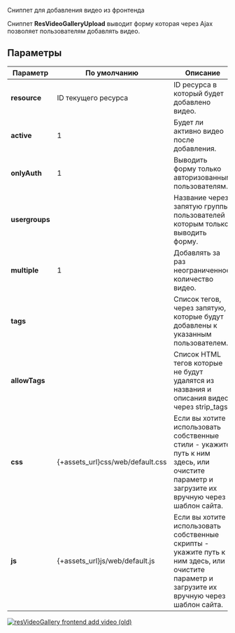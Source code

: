 Сниппет для добавления видео из фронтенда

Сниппет **ResVideoGalleryUpload** выводит форму которая через Ajax позволяет пользователям добавлять видео.

## Параметры

Параметр                | По умолчанию                     | Описание
------------------------|----------------------------------|---------------------------------------------
**resource**            | ID текущего ресурса              | ID ресурса в который будет добавлено видео.
**active**              | 1                                | Будет ли активно видео после добавления.
**onlyAuth**            | 1                                | Выводить форму только авторизованным пользователям.
**usergroups**          |                                  | Название через запятую группы пользователей которым только выводить форму.
**multiple**            | 1                                | Добавлять за раз неограниченное количество видео.
**tags**                |                                  | Список тегов, через запятую, которые будут добавлены к указанным пользователем.
**allowTags**           |                                  | Список HTML тегов которые не будут удалятся из названия и описания видео через strip_tags.
**css**                 | {+assets_url}css/web/default.css | Если вы хотите использовать собственные стили - укажите путь к ним здесь, или очистите параметр и загрузите их вручную через шаблон сайта.
**js**                  | {+assets_url}js/web/default.js   | Если вы хотите использовать собственные скрипты - укажите путь к ним здесь, или очистите параметр и загрузите их вручную через шаблон сайта.

[![resVideoGallery frontend add video (old)  ]()](https://www.youtube.com/watch?v=9qOR7CXAgl0)